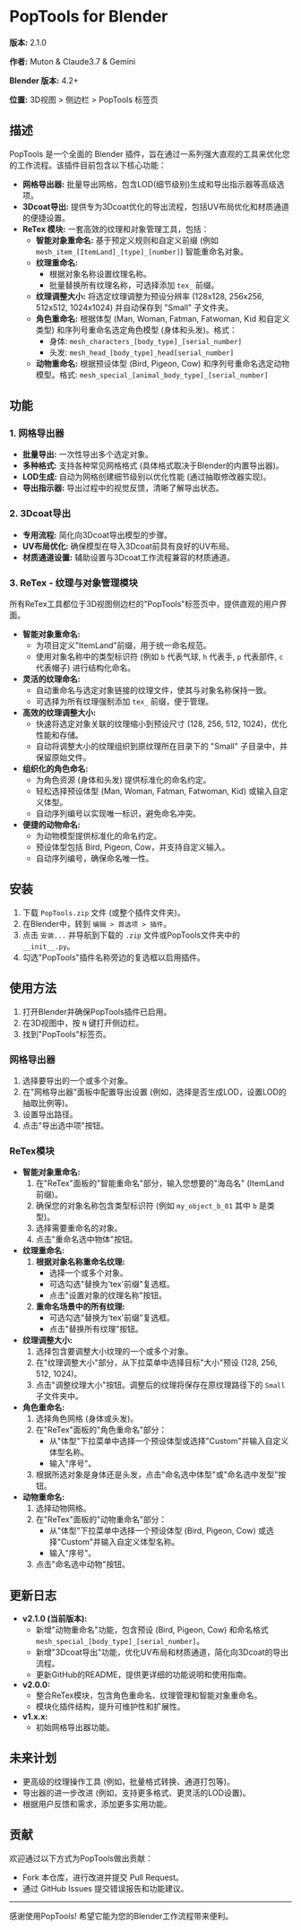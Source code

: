 # PopTools for Blender

**版本:** 2.1.0

**作者:** Muton & Claude3.7 & Gemini

**Blender 版本:** 4.2+

**位置:** 3D视图 > 侧边栏 > PopTools 标签页

## 描述

PopTools 是一个全面的 Blender 插件，旨在通过一系列强大直观的工具来优化您的工作流程。该插件目前包含以下核心功能：

*   **网格导出器:** 批量导出网格，包含LOD(细节级别)生成和导出指示器等高级选项。
*   **3Dcoat导出:** 提供专为3Dcoat优化的导出流程，包括UV布局优化和材质通道的便捷设置。
*   **ReTex 模块:** 一套高效的纹理和对象管理工具，包括：
    *   **智能对象重命名:** 基于预定义规则和自定义前缀 (例如 `mesh_item_[ItemLand]_[type]_[number]`) 智能重命名对象。
    *   **纹理重命名:** 
        *   根据对象名称设置纹理名称。
        *   批量替换所有纹理名称，可选择添加 `tex_` 前缀。
    *   **纹理调整大小:** 将选定纹理调整为预设分辨率 (128x128, 256x256, 512x512, 1024x1024) 并自动保存到 "Small" 子文件夹。
    *   **角色重命名:** 根据体型 (Man, Woman, Fatman, Fatwoman, Kid 和自定义类型) 和序列号重命名选定角色模型 (身体和头发)。格式：
        *   身体: `mesh_characters_[body_type]_[serial_number]`
        *   头发: `mesh_head_[body_type]_head[serial_number]`
    *   **动物重命名:** 根据预设体型 (Bird, Pigeon, Cow) 和序列号重命名选定动物模型。格式: `mesh_special_[animal_body_type]_[serial_number]`

## 功能

### 1. 网格导出器

*   **批量导出:** 一次性导出多个选定对象。
*   **多种格式:** 支持各种常见网格格式 (具体格式取决于Blender的内置导出器)。
*   **LOD生成:** 自动为网格创建细节级别以优化性能 (通过抽取修改器实现)。
*   **导出指示器:** 导出过程中的视觉反馈，清晰了解导出状态。

### 2. 3Dcoat导出

*   **专用流程:** 简化向3Dcoat导出模型的步骤。
*   **UV布局优化:** 确保模型在导入3Dcoat前具有良好的UV布局。
*   **材质通道设置:** 辅助设置与3Dcoat工作流程兼容的材质通道。

### 3. ReTex - 纹理与对象管理模块

所有ReTex工具都位于3D视图侧边栏的"PopTools"标签页中，提供直观的用户界面。

*   **智能对象重命名:**
    *   为项目定义"ItemLand"前缀，用于统一命名规范。
    *   使用对象名称中的类型标识符 (例如 `b` 代表气球, `h` 代表手, `p` 代表部件, `c` 代表帽子) 进行结构化命名。
*   **灵活的纹理命名:**
    *   自动重命名与选定对象链接的纹理文件，使其与对象名称保持一致。
    *   可选择为所有纹理强制添加 `tex_` 前缀，便于管理。
*   **高效的纹理调整大小:**
    *   快速将选定对象关联的纹理缩小到预设尺寸 (128, 256, 512, 1024)，优化性能和存储。
    *   自动将调整大小的纹理组织到原纹理所在目录下的 "Small" 子目录中，并保留原始文件。
*   **组织化的角色命名:**
    *   为角色资源 (身体和头发) 提供标准化的命名约定。
    *   轻松选择预设体型 (Man, Woman, Fatman, Fatwoman, Kid) 或输入自定义体型。
    *   自动序列编号以实现唯一标识，避免命名冲突。
*   **便捷的动物命名:**
    *   为动物模型提供标准化的命名约定。
    *   预设体型包括 Bird, Pigeon, Cow，并支持自定义输入。
    *   自动序列编号，确保命名唯一性。

## 安装

1.  下载 `PopTools.zip` 文件 (或整个插件文件夹)。
2.  在Blender中，转到 `编辑 > 首选项 > 插件`。
3.  点击 `安装...` 并导航到下载的 `.zip` 文件或PopTools文件夹中的 `__init__.py`。
4.  勾选"PopTools"插件名称旁边的复选框以启用插件。

## 使用方法

1.  打开Blender并确保PopTools插件已启用。
2.  在3D视图中，按 `N` 键打开侧边栏。
3.  找到"PopTools"标签页。

### 网格导出器

1.  选择要导出的一个或多个对象。
2.  在"网格导出器"面板中配置导出设置 (例如，选择是否生成LOD，设置LOD的抽取比例等)。
3.  设置导出路径。
4.  点击"导出选中项"按钮。


### ReTex模块

*   **智能对象重命名:**
    1.  在"ReTex"面板的"智能重命名"部分，输入您想要的"海岛名" (ItemLand前缀)。
    2.  确保您的对象名称包含类型标识符 (例如 `my_object_b_01` 其中 `b` 是类型)。
    3.  选择需要重命名的对象。
    4.  点击"重命名选中物体"按钮。
*   **纹理重命名:**
    1.  **根据对象名称重命名纹理:** 
        *   选择一个或多个对象。
        *   可选勾选"替换为'tex'前缀"复选框。
        *   点击"设置对象的纹理名称"按钮。
    2.  **重命名场景中的所有纹理:** 
        *   可选勾选"替换为'tex'前缀"复选框。
        *   点击"替换所有纹理"按钮。
*   **纹理调整大小:**
    1.  选择包含要调整大小纹理的一个或多个对象。
    2.  在"纹理调整大小"部分，从下拉菜单中选择目标"大小"预设 (128, 256, 512, 1024)。
    3.  点击"调整纹理大小"按钮。调整后的纹理将保存在原纹理路径下的 `Small` 子文件夹中。
*   **角色重命名:**
    1.  选择角色网格 (身体或头发)。
    2.  在"ReTex"面板的"角色重命名"部分：
        *   从"体型"下拉菜单中选择一个预设体型或选择"Custom"并输入自定义体型名称。
        *   输入"序号"。
    3.  根据所选对象是身体还是头发，点击"命名选中体型"或"命名选中发型"按钮。
*   **动物重命名:**
    1.  选择动物网格。
    2.  在"ReTex"面板的"动物重命名"部分：
        *   从"体型"下拉菜单中选择一个预设体型 (Bird, Pigeon, Cow) 或选择"Custom"并输入自定义体型名称。
        *   输入"序号"。
    3.  点击"命名选中动物"按钮。

## 更新日志

*   **v2.1.0 (当前版本):**
    *   新增"动物重命名"功能，包含预设 (Bird, Pigeon, Cow) 和命名格式 `mesh_special_[body_type]_[serial_number]`。
    *   新增"3Dcoat导出"功能，优化UV布局和材质通道，简化向3Dcoat的导出流程。
    *   更新GitHub的README，提供更详细的功能说明和使用指南。
*   **v2.0.0:**
    *   整合ReTex模块，包含角色重命名、纹理管理和智能对象重命名。
    *   模块化插件结构，提升可维护性和扩展性。
*   **v1.x.x:**
    *   初始网格导出器功能。

## 未来计划

*   更高级的纹理操作工具 (例如，批量格式转换、通道打包等)。
*   导出器的进一步改进 (例如，支持更多格式、更灵活的LOD设置)。
*   根据用户反馈和需求，添加更多实用功能。

## 贡献

欢迎通过以下方式为PopTools做出贡献：

*   Fork 本仓库，进行改进并提交 Pull Request。
*   通过 GitHub Issues 提交错误报告和功能建议。

---

感谢使用PopTools! 希望它能为您的Blender工作流程带来便利。